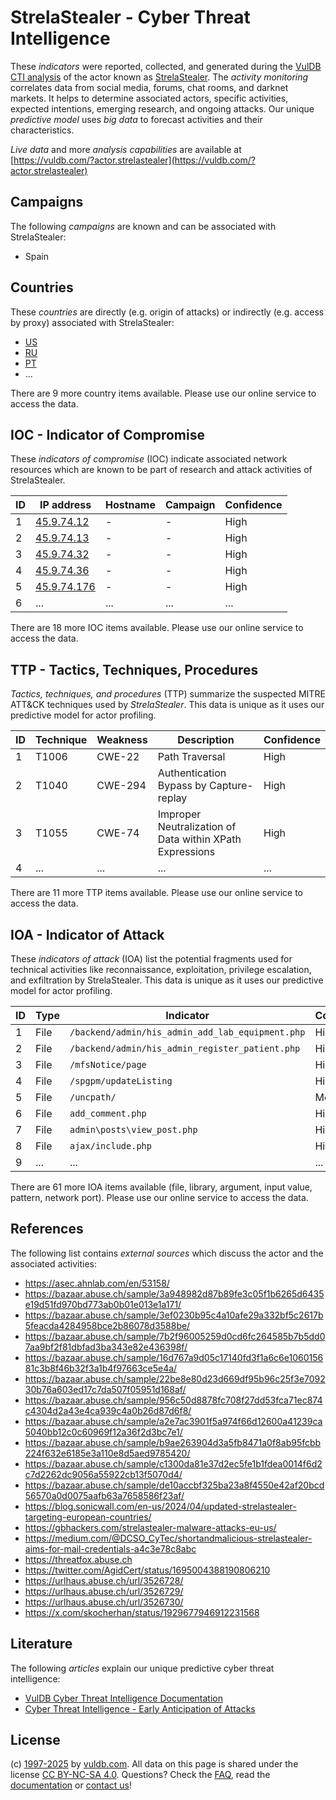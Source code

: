 # StrelaStealer - Cyber Threat Intelligence

These _indicators_ were reported, collected, and generated during the [VulDB CTI analysis](https://vuldb.com/?kb.cti) of the actor known as [StrelaStealer](https://vuldb.com/?actor.strelastealer). The _activity monitoring_ correlates data from social media, forums, chat rooms, and darknet markets. It helps to determine associated actors, specific activities, expected intentions, emerging research, and ongoing attacks. Our unique _predictive model_ uses _big data_ to forecast activities and their characteristics.

_Live data_ and more _analysis capabilities_ are available at [https://vuldb.com/?actor.strelastealer](https://vuldb.com/?actor.strelastealer)

## Campaigns

The following _campaigns_ are known and can be associated with StrelaStealer:

* Spain

## Countries

These _countries_ are directly (e.g. origin of attacks) or indirectly (e.g. access by proxy) associated with StrelaStealer:

* [US](https://vuldb.com/?country.us)
* [RU](https://vuldb.com/?country.ru)
* [PT](https://vuldb.com/?country.pt)
* ...

There are 9 more country items available. Please use our online service to access the data.

## IOC - Indicator of Compromise

These _indicators of compromise_ (IOC) indicate associated network resources which are known to be part of research and attack activities of StrelaStealer.

ID | IP address | Hostname | Campaign | Confidence
-- | ---------- | -------- | -------- | ----------
1 | [45.9.74.12](https://vuldb.com/?ip.45.9.74.12) | - | - | High
2 | [45.9.74.13](https://vuldb.com/?ip.45.9.74.13) | - | - | High
3 | [45.9.74.32](https://vuldb.com/?ip.45.9.74.32) | - | - | High
4 | [45.9.74.36](https://vuldb.com/?ip.45.9.74.36) | - | - | High
5 | [45.9.74.176](https://vuldb.com/?ip.45.9.74.176) | - | - | High
6 | ... | ... | ... | ...

There are 18 more IOC items available. Please use our online service to access the data.

## TTP - Tactics, Techniques, Procedures

_Tactics, techniques, and procedures_ (TTP) summarize the suspected MITRE ATT&CK techniques used by _StrelaStealer_. This data is unique as it uses our predictive model for actor profiling.

ID | Technique | Weakness | Description | Confidence
-- | --------- | -------- | ----------- | ----------
1 | T1006 | CWE-22 | Path Traversal | High
2 | T1040 | CWE-294 | Authentication Bypass by Capture-replay | High
3 | T1055 | CWE-74 | Improper Neutralization of Data within XPath Expressions | High
4 | ... | ... | ... | ...

There are 11 more TTP items available. Please use our online service to access the data.

## IOA - Indicator of Attack

These _indicators of attack_ (IOA) list the potential fragments used for technical activities like reconnaissance, exploitation, privilege escalation, and exfiltration by StrelaStealer. This data is unique as it uses our predictive model for actor profiling.

ID | Type | Indicator | Confidence
-- | ---- | --------- | ----------
1 | File | `/backend/admin/his_admin_add_lab_equipment.php` | High
2 | File | `/backend/admin/his_admin_register_patient.php` | High
3 | File | `/mfsNotice/page` | High
4 | File | `/spgpm/updateListing` | High
5 | File | `/uncpath/` | Medium
6 | File | `add_comment.php` | High
7 | File | `admin\posts\view_post.php` | High
8 | File | `ajax/include.php` | High
9 | ... | ... | ...

There are 61 more IOA items available (file, library, argument, input value, pattern, network port). Please use our online service to access the data.

## References

The following list contains _external sources_ which discuss the actor and the associated activities:

* https://asec.ahnlab.com/en/53158/
* https://bazaar.abuse.ch/sample/3a948982d87b89fe3c05f1b6265d6435e19d51fd970bd773ab0b01e013e1a171/
* https://bazaar.abuse.ch/sample/3ef0230b95c4a10afe29a332bf5c2617b5feacda4284958bce2b86078d3588be/
* https://bazaar.abuse.ch/sample/7b2f96005259d0cd6fc264585b7b5dd07aa9bf2f81dbfad3ba343e82e436398f/
* https://bazaar.abuse.ch/sample/16d767a9d05c17140fd3f1a6c6e106015681c3b8f46b32f3a1b4f97663ce5e4a/
* https://bazaar.abuse.ch/sample/22be8e80d23d669df95b96c25f3e709230b76a603ed17c7da507f05951d168af/
* https://bazaar.abuse.ch/sample/956c50d8878fc708f27dd53fca71ec874c4304d2a43e4ca939c4a0b26d87d6f8/
* https://bazaar.abuse.ch/sample/a2e7ac3901f5a974f66d12600a41239ca5040bb12c0c60969f12a36f2d3bc7e1/
* https://bazaar.abuse.ch/sample/b9ae263904d3a5fb8471a0f8ab95fcbb224f632e6185e3a110e8d5aed9785420/
* https://bazaar.abuse.ch/sample/c1300da81e37d2ec5fe1b1fdea0014f6d2c7d2262dc9056a55922cb13f5070d4/
* https://bazaar.abuse.ch/sample/de10accbf325ba23a8f4550e42af20bcd56570a0d0075aafb63a7658586f23af/
* https://blog.sonicwall.com/en-us/2024/04/updated-strelastealer-targeting-european-countries/
* https://gbhackers.com/strelastealer-malware-attacks-eu-us/
* https://medium.com/@DCSO_CyTec/shortandmalicious-strelastealer-aims-for-mail-credentials-a4c3e78c8abc
* https://threatfox.abuse.ch
* https://twitter.com/AgidCert/status/1695004388190806210
* https://urlhaus.abuse.ch/url/3526728/
* https://urlhaus.abuse.ch/url/3526729/
* https://urlhaus.abuse.ch/url/3526730/
* https://x.com/skocherhan/status/1929677946912231568

## Literature

The following _articles_ explain our unique predictive cyber threat intelligence:

* [VulDB Cyber Threat Intelligence Documentation](https://vuldb.com/?kb.cti)
* [Cyber Threat Intelligence - Early Anticipation of Attacks](https://www.scip.ch/en/?labs.20201022)

## License

(c) [1997-2025](https://vuldb.com/?kb.changelog) by [vuldb.com](https://vuldb.com/?kb.about). All data on this page is shared under the license [CC BY-NC-SA 4.0](https://creativecommons.org/licenses/by-nc-sa/4.0/). Questions? Check the [FAQ](https://vuldb.com/?kb.faq), read the [documentation](https://vuldb.com/?kb) or [contact us](https://vuldb.com/?contact)!
